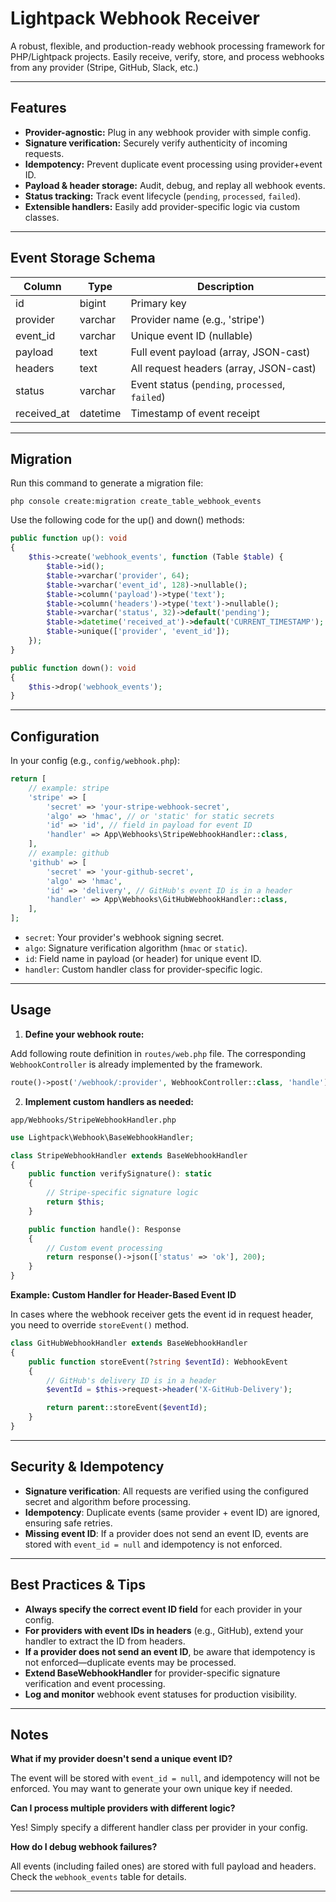 # Lightpack Webhook Receiver

A robust, flexible, and production-ready webhook processing framework for PHP/Lightpack projects. Easily receive, verify, store, and process webhooks from any provider (Stripe, GitHub, Slack, etc.)

---

## Features
- **Provider-agnostic:** Plug in any webhook provider with simple config.
- **Signature verification:** Securely verify authenticity of incoming requests.
- **Idempotency:** Prevent duplicate event processing using provider+event ID.
- **Payload & header storage:** Audit, debug, and replay all webhook events.
- **Status tracking:** Track event lifecycle (`pending`, `processed`, `failed`).
- **Extensible handlers:** Easily add provider-specific logic via custom classes.

---


## Event Storage Schema

| Column       | Type     | Description                             |
|--------------|----------|-----------------------------------------|
| id           | bigint   | Primary key                             |
| provider     | varchar  | Provider name (e.g., 'stripe')          |
| event_id     | varchar  | Unique event ID (nullable)              |
| payload      | text     | Full event payload (array, JSON-cast)   |
| headers      | text     | All request headers (array, JSON-cast)  |
| status       | varchar  | Event status (`pending`, `processed`, `failed`) |
| received_at  | datetime | Timestamp of event receipt              |

---

## Migration

Run this command to generate a migration file:

```cli
php console create:migration create_table_webhook_events
```

Use the following code for the up() and down() methods:

```php
public function up(): void
{
    $this->create('webhook_events', function (Table $table) {
        $table->id();
        $table->varchar('provider', 64);
        $table->varchar('event_id', 128)->nullable();
        $table->column('payload')->type('text');
        $table->column('headers')->type('text')->nullable();
        $table->varchar('status', 32)->default('pending');
        $table->datetime('received_at')->default('CURRENT_TIMESTAMP');
        $table->unique(['provider', 'event_id']);
    });
}

public function down(): void
{
    $this->drop('webhook_events');
}
```

---

## Configuration

In your config (e.g., `config/webhook.php`):

```php
return [
    // example: stripe
    'stripe' => [
        'secret' => 'your-stripe-webhook-secret',
        'algo' => 'hmac', // or 'static' for static secrets
        'id' => 'id', // field in payload for event ID
        'handler' => App\Webhooks\StripeWebhookHandler::class,
    ],
    // example: github
    'github' => [
        'secret' => 'your-github-secret',
        'algo' => 'hmac',
        'id' => 'delivery', // GitHub's event ID is in a header
        'handler' => App\Webhooks\GitHubWebhookHandler::class,
    ],
];
```

- `secret`: Your provider's webhook signing secret.
- `algo`: Signature verification algorithm (`hmac` or `static`).
- `id`: Field name in payload (or header) for unique event ID.
- `handler`: Custom handler class for provider-specific logic.

---

## Usage



1. **Define your webhook route:**

Add following route definition in `routes/web.php` file. The corresponding `WebhookController` is already implemented by the framework.

```php
route()->post('/webhook/:provider', WebhookController::class, 'handle');
```

2. **Implement custom handlers as needed:**

`app/Webhooks/StripeWebhookHandler.php`

```php
use Lightpack\Webhook\BaseWebhookHandler;

class StripeWebhookHandler extends BaseWebhookHandler
{
    public function verifySignature(): static
    {
        // Stripe-specific signature logic
        return $this;
    }

    public function handle(): Response
    {
        // Custom event processing
        return response()->json(['status' => 'ok'], 200);
    }
}
```


**Example: Custom Handler for Header-Based Event ID**

In cases where the webhook receiver gets the event id in request header, you need to override `storeEvent()` method.

```php
class GitHubWebhookHandler extends BaseWebhookHandler
{
    public function storeEvent(?string $eventId): WebhookEvent
    {
        // GitHub's delivery ID is in a header
        $eventId = $this->request->header('X-GitHub-Delivery');

        return parent::storeEvent($eventId);
    }
}
```

---

## Security & Idempotency

- **Signature verification**: All requests are verified using the configured secret and algorithm before processing.
- **Idempotency**: Duplicate events (same provider + event ID) are ignored, ensuring safe retries.
- **Missing event ID**: If a provider does not send an event ID, events are stored with `event_id = null` and idempotency is not enforced.

---

## Best Practices & Tips

- **Always specify the correct event ID field** for each provider in your config.
- **For providers with event IDs in headers** (e.g., GitHub), extend your handler to extract the ID from headers.
- **If a provider does not send an event ID**, be aware that idempotency is not enforced—duplicate events may be processed.
- **Extend BaseWebhookHandler** for provider-specific signature verification and event processing.
- **Log and monitor** webhook event statuses for production visibility.

---

## Notes

**What if my provider doesn't send a unique event ID?**

The event will be stored with `event_id = null`, and idempotency will not be enforced. You may want to generate your own unique key if needed.

**Can I process multiple providers with different logic?**

Yes! Simply specify a different handler class per provider in your config.

**How do I debug webhook failures?**

All events (including failed ones) are stored with full payload and headers. Check the `webhook_events` table for details.

---